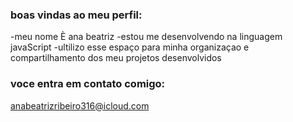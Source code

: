 ### boas vindas ao meu perfil:

-meu nome È ana beatriz
-estou me desenvolvendo na linguagem javaScript
-ultilizo esse espaço para minha organizaçao e compartilhamento dos meu projetos desenvolvidos

### voce entra em contato comigo:
anabeatrizribeiro316@icloud.com
